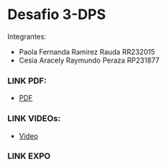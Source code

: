# Desafio 3-DPS

Integrantes:

- Paola Fernanda Ramirez Rauda RR232015
- Cesia Aracely Raymundo Peraza RP231877


### LINK PDF:
- [PDF](https://drive.google.com/file/d/1YZQvcTuxbZKPWlgu82q8ZSf4ELrwY8j0/view?usp=sharing)
### LINK VIDEOs:
- [Video](https://drive.google.com/file/d/1E60RYxA5yrVwdIBLq5bgSuo0Cdd8EkQm/view?usp=sharing)
### LINK EXPO

